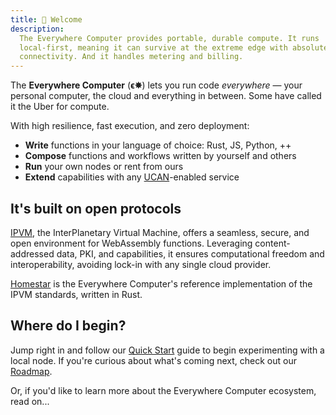 ```yaml
---
title: 👋 Welcome
description:
  The Everywhere Computer provides portable, durable compute. It runs
  local-first, meaning it can survive at the extreme edge with absolutely no
  connectivity. And it handles metering and billing.
---
```


The **Everywhere Computer** (**ϵ✵**) lets you run code _everywhere_ — your personal computer, the cloud and everything in between. Some have called it the Uber for compute.

With high resilience, fast execution, and zero deployment:
* **Write** functions in your language of choice: Rust, JS, Python, ++
* **Compose** functions and workflows written by yourself and others
* **Run** your own nodes or rent from ours
* **Extend** capabilities with any [UCAN](https://ucan.xyz)-enabled service

## It's built on open protocols

[IPVM](https://fission.codes/ipvm/), the InterPlanetary Virtual Machine, offers a seamless, secure, and open environment for WebAssembly functions. Leveraging content-addressed data, PKI, and capabilities, it ensures computational freedom and interoperability, avoiding lock-in with any single cloud provider.

[Homestar](https://github.com/ipvm-wg/homestar/) is the Everywhere Computer's reference implementation of the IPVM standards, written in Rust.

## Where do I begin?

Jump right in and follow our [Quick Start](quick-start) guide to begin experimenting with a local node. If you're curious about what's coming next, check out our [Roadmap](https://github.com/orgs/everywhere-computer/projects/1/views/1).

Or, if you'd like to learn more about the Everywhere Computer ecosystem, read on...